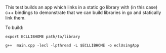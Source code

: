 This test builds an app which links in a static go library with (in this case)
c++ bindings to demonstrate that we can build libraries in go and statically
link them.

To build:

    export ECLLIBHOME path/to/library

    g++  main.cpp -lecl -lpthread -L $ECLLIBHOME -o eclUsingApp
